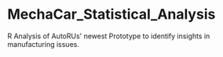# MechaCar_Statistical_Analysis
R Analysis of AutoRUs' newest Prototype to identify insights in manufacturing issues. 
